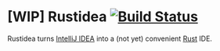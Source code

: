 # [WIP] Rustidea [![Build Status](https://travis-ci.org/jajakobyly/rustidea.svg?branch=master)](https://travis-ci.org/jajakobyly/rustidea)

Rustidea turns [IntelliJ IDEA](http://www.jetbrains.com/idea/) into a (not yet) convenient [Rust](https://www.rust-lang.org/) IDE.
